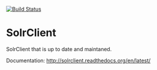[![Build Status](https://travis-ci.org/moonlitesolutions/SolrClient.svg?branch=master)](https://travis-ci.org/moonlitesolutions/SolrClient)
# SolrClient

SolrClient that is up to date and maintaned. 

Documentation: 
http://solrclient.readthedocs.org/en/latest/